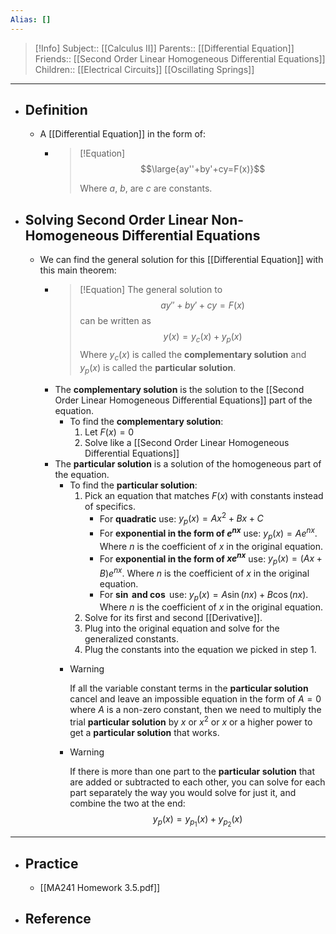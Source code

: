 ```yaml
---
Alias: []
---
```

> [!Info]
> Subject:: [[Calculus II]]
> Parents:: [[Differential Equation]]
> Friends:: [[Second Order Linear Homogeneous Differential Equations]]
> Children:: [[Electrical Circuits]] [[Oscillating Springs]]
---
- ## Definition
	- A [[Differential Equation]] in the form of:
		- > [!Equation]
		  > $$\large{ay''+by'+cy=F(x)}$$
		  > 
		  > Where $a$, $b$, are $c$ are constants.
- ## Solving Second Order Linear Non-Homogeneous Differential Equations
	- We can find the general solution for this [[Differential Equation]] with this main theorem:
		- > [!Equation]
		  > The general solution to
		  > $$ay''+by'+cy=F(x)$$
		  > can be written as
		  > $$y(x)=y_{c}(x)+y_{p}(x)$$
		  > Where $y_{c}(x)$ is called the **complementary solution** and $y_{p}(x)$ is called the **particular solution**.
		- The **complementary solution** is the solution to the [[Second Order Linear Homogeneous Differential Equations]] part of the equation.
			- To find the **complementary solution**:
				1. Let $F(x)=0$
				2. Solve like a [[Second Order Linear Homogeneous Differential Equations]]
		- The **particular solution** is a solution of the homogeneous part of the equation.
			- To find the **particular solution**:
				1. Pick an equation that matches $F(x)$ with constants instead of specifics.
					- For **quadratic** use: $y_{p}(x)=Ax^2+Bx+C$
					- For **exponential in the form of $e^{nx}$** use: $y_{p}(x)=Ae^{nx}$. Where $n$ is the coefficient of $x$ in the original equation.
					- For **exponential in the form of $xe^{nx}$** use: $y_{p}(x)=(Ax+B)e^{nx}$. Where $n$ is the coefficient of $x$ in the original equation.
					- For **$\sin$ and $\cos$** use: $y_{p}(x)=A\sin(nx)+B\cos(nx)$. Where $n$ is the coefficient of $x$ in the original equation.
				2. Solve for its first and second [[Derivative]].
				3. Plug into the original equation and solve for the generalized constants.
				4. Plug the constants into the equation we picked in step 1.
			- > [!Warning]
			  > If all the variable constant terms in the **particular solution** cancel and leave an impossible equation in the form of $A=0$ where $A$ is a non-zero constant, then we need to multiply the trial **particular solution** by $x$ or $x^2$ or $x$ or a higher power to get a **particular solution** that works.
			- > [!Warning]
			  > If there is more than one part to the **particular solution** that are added or subtracted to each other, you can solve for each part separately the way you would solve for just it, and combine the two at the end:
			  > $$y_{p}(x)=y_{p_{1}}(x)+y_{p_{2}}(x)$$
---
- ## Practice
	- [[MA241 Homework 3.5.pdf]]
- ## Reference